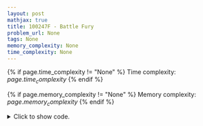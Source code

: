 ```yaml
---
layout: post
mathjax: true
title: 100247F - Battle Fury
problem_url: None
tags: None
memory_complexity: None
time_complexity: None
---
```




{% if page.time_complexity != "None" %}
Time complexity: ${{ page.time_complexity }}$
{% endif %}

{% if page.memory_complexity != "None" %}
Memory complexity: ${{ page.memory_complexity }}$
{% endif %}

<details>
<summary>
<p style="display:inline">Click to show code.</p>
</summary>
```cpp
{% raw %}
using namespace std;
using ll = long long;
using predicate = function<bool(ll)>;
using vll = vector<ll>;
ll n, p, q;
vll a;
ll binary_search(ll lo, ll hi, predicate p)
{
    while (lo < hi)
    {
        ll mid = lo + (hi - lo) / 2;
        if (p(mid) == true)
            hi = mid;
        else
            lo = mid + 1;
    }
    if (p(lo) == false)
        return -1;
    return lo;
}
bool hits_suffice(ll x)
{
    ll total_hits;
    if (p == q)
        total_hits = (*max_element(a.begin(), a.end()) + p - 1) / p;
    else
        total_hits =
            accumulate(a.begin(), a.end(), (ll)0, [x](ll acc, ll ai) -> ll {
                ll ai_prime = ai - x * q;
                ll p_prime = p - q;
                return acc + max((ll)0, (ai_prime + p_prime - 1) / p_prime);
            });
    return x >= total_hits;
}
int main(void)
{
    cin >> n >> p >> q;
    a = vll(n);
    for (auto &x : a)
        cin >> x;
    cout << binary_search(0, 1e9 + 11, hits_suffice) << endl;
    return 0;
}

{% endraw %}
```
</details>

